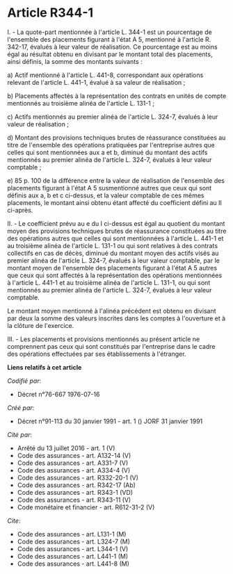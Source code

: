 # Article R344-1

I. - La quote-part mentionnée à l'article L. 344-1 est un pourcentage de l'ensemble des placements figurant à l'état A 5,
mentionné à l'article R. 342-17, évalués à leur valeur de réalisation. Ce pourcentage est au moins égal au résultat obtenu en
divisant par le montant total des placements, ainsi définis, la somme des montants suivants :

a) Actif mentionné à l'article L. 441-8, correspondant aux opérations relevant de l'article L. 441-1, évalué à sa valeur de
réalisation ;

b) Placements affectés à la représentation des contrats en unités de compte mentionnés au troisième alinéa de l'article L.
131-1 ;

c) Actifs mentionnés au premier alinéa de l'article L. 324-7, évalués à leur valeur de réalisation ;

d) Montant des provisions techniques brutes de réassurance constituées au titre de l'ensemble des opérations pratiquées par
l'entreprise autres que celles qui sont mentionnées aux a et b, diminué du montant des actifs mentionnés au premier alinéa de
l'article L. 324-7, évalués à leur valeur comptable ;

e) 85 p. 100 de la différence entre la valeur de réalisation de l'ensemble des placements figurant à l'état A 5 susmentionné
autres que ceux qui sont définis aux a, b et c ci-dessus, et la valeur comptable de ces mêmes placements, le montant ainsi
obtenu étant affecté du coefficient défini au II ci-après.

II. - Le coefficient prévu au e du I ci-dessus est égal au quotient du montant moyen des provisions techniques brutes de
réassurance constituées au titre des opérations autres que celles qui sont mentionnées à l'article L. 441-1 et au troisième
alinéa de l'article L. 131-1 ou qui sont relatives à des contrats collectifs en cas de décès, diminué du montant moyen des
actifs visés au premier alinéa de l'article L. 324-7, évalués à leur valeur comptable, par le montant moyen de l'ensemble des
placements figurant à l'état A 5 autres que ceux qui sont affectés à la représentation des opérations mentionnées à l'article
L. 441-1 et au troisième alinéa de l'article L. 131-1, ou qui sont mentionnés au premier alinéa de l'article L. 324-7,
évalués à leur valeur comptable.

Le montant moyen mentionné à l'alinéa précédent est obtenu en divisant par deux la somme des valeurs inscrites dans les
comptes à l'ouverture et à la clôture de l'exercice.

III. - Les placements et provisions mentionnés au présent article ne comprennent pas ceux qui sont constitués par
l'entreprise dans le cadre des opérations effectuées par ses établissements à l'étranger.

**Liens relatifs à cet article**

_Codifié par_:

  - Décret n°76-667 1976-07-16

_Créé par_:

  - Décret n°91-113 du 30 janvier 1991 - art. 1 () JORF 31 janvier 1991

_Cité par_:

  - Arrêté du 13 juillet 2016 - art. 1 (V)
  - Code des assurances - art. A132-14 (V)
  - Code des assurances - art. A331-7 (V)
  - Code des assurances - art. A334-4 (V)
  - Code des assurances - art. R332-20-1 (V)
  - Code des assurances - art. R342-17 (Ab)
  - Code des assurances - art. R343-1 (VD)
  - Code des assurances - art. R343-11 (V)
  - Code monétaire et financier - art. R612-31-2 (V)

_Cite_:

  - Code des assurances - art. L131-1 (M)
  - Code des assurances - art. L324-7 (M)
  - Code des assurances - art. L344-1 (V)
  - Code des assurances - art. L441-1 (M)
  - Code des assurances - art. L441-8 (M)
